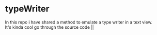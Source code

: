 # typeWriter
In this repo i have shared a method to emulate a type writer in a text view. It's kinda cool go through the source code ||
